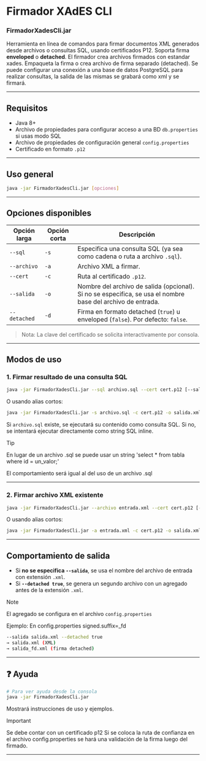 # Firmador XAdES CLI
### FirmadorXadesCli.jar

Herramienta en línea de comandos para firmar documentos XML generados desde archivos o consultas SQL, usando certificados P12. Soporta firma **enveloped** o **detached**.
El firmador crea archivos firmados con estandar xades. Empaqueta la firma o crea archivo de firma separado (detached).
Se puede configurar una conexión a una base de datos PostgreSQL para realizar consultas, la salida de las mismas se grabará como xml y se firmará.

---

## Requisitos

- Java 8+
- Archivo de propiedades para configurar acceso a una BD `db.properties` si usas modo SQL
- Archivo de propiedades de configuración general `config.properties`
- Certificado en formato `.p12`

---

## Uso general

```bash
java -jar FirmadorXadesCli.jar [opciones]
```

---

## Opciones disponibles

| Opción larga       | Opción corta | Descripción |
|--------------------|--------------|-------------|
| `--sql`	     | `-s`         | Especifica una consulta SQL (ya sea como cadena o ruta a archivo `.sql`). |
| `--archivo`        | `-a`         | Archivo XML a firmar. |
| `--cert`           | `-c`         | Ruta al certificado `.p12`. |
| `--salida`         | `-o`         | Nombre del archivo de salida (opcional). Si no se especifica, se usa el nombre base del archivo de entrada. |
| `--detached`       | `-d`         | Firma en formato detached (`true`) u enveloped (`false`). Por defecto: `false`. |

> Nota: La clave del certificado se solicita interactivamente por consola.

---

## Modos de uso

### 1. Firmar resultado de una consulta SQL

```bash
java -jar FirmadorXadesCli.jar --sql archivo.sql --cert cert.p12 [--salida salida.xml] [--detached true|false]
```

O usando alias cortos:
```bash
java -jar FirmadorXadesCli.jar -s archivo.sql -c cert.p12 -o salida.xml -d true
```

Si `archivo.sql` existe, se ejecutará su contenido como consulta SQL. 
Si no, se intentará ejecutar directamente como string SQL inline.

> [!TIP]
> En lugar de un archivo .sql se puede usar un string 'select * from tabla where id = un_valor;'
> 
> El comportamiento será igual al del uso de un archivo .sql

---

### 2. Firmar archivo XML existente

```bash
java -jar FirmadorXadesCli.jar --archivo entrada.xml --cert cert.p12 [--salida salida.xml] [--detached true|false]
```

O usando alias cortos:
```bash
java -jar FirmadorXadesCli.jar -a entrada.xml -c cert.p12 -o salida.xml -d true
```

---

## Comportamiento de salida

- Si **no se especifica `--salida`**, se usa el nombre del archivo de entrada con extensión `.xml`.
- Si **`--detached true`**, se genera un segundo archivo con un agregado antes de la extensión `.xml`.
> [!NOTE]
> El agregado se configura en el archivo `config.properties`

Ejemplo:
En config.properties signed.suffix=_fd
```bash
--salida salida.xml --detached true
→ salida.xml (XML)
→ salida_fd.xml (firma detached)
```

---

## ❓ Ayuda

```bash
# Para ver ayuda desde la consola
java -jar FirmadorXadesCli.jar
```

Mostrará instrucciones de uso y ejemplos.

> [!IMPORTANT]
> Se debe contar con un certificado p12
> Si se coloca la ruta de confianza en el archivo config.properties se hará una validación de la firma luego del firmado.

---

